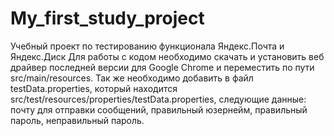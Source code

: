 # My_first_study_project
Учебный проект по тестированию функционала Яндекс.Почта и Яндекс.Диск
Для работы с кодом необходимо скачать и установить веб драйвер последней версии для Google Chrome и переместить по пути
src/main/resources. Так же необходимо добавить в файл testData.properties, который находится src/test/resources/properties/testData.properties,
следующие данные: почту для отправки сообщений, правильный юзернейм, правильный пароль, неправильный пароль.

